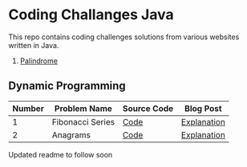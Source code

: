 # Coding Challanges Java

This repo contains coding challenges solutions from various websites written in Java.

1. [Palindrome](https://github.com/aceinthedeck/CodingChallangesJava/blob/master/src/com/aceinthedeck/Palindrome.java)

## Dynamic Programming

|Number|Problem Name| Source Code | Blog Post|
| ----| ------------|-------------|----------|
|1 | Fibonacci Series  | [Code](https://github.com/aceinthedeck/CodingChallangesJava/blob/master/src/com/aceinthedeck/dynamicprogramming/FibonacciSeries.java) | [Explanation](https://aceinthedeck.com/2019/08/29/dynamic-programming-fibonacci-series/) |
|2| Anagrams | [Code](https://github.com/aceinthedeck/CodingChallangesJava/blob/master/src/com/aceinthedeck/strings/Anagram.java)|[Explanation](https://aceinthedeck.com/2019/09/01/algorithms-anagram-strings/)|


Updated readme to follow soon

